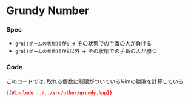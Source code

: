 # Grundy Number

### Spec

- `grn[(ゲームの状態)]`が`0` -> その状態での手番の人が負ける
- `grn[(ゲームの状態)]`が`0`以外 -> その状態での手番の人が勝つ

### Code

このコードでは, 取れる個数に制限がついているNimの勝敗を計算している.

```cpp
{{#include ../../src/other/grundy.hpp}}
```
